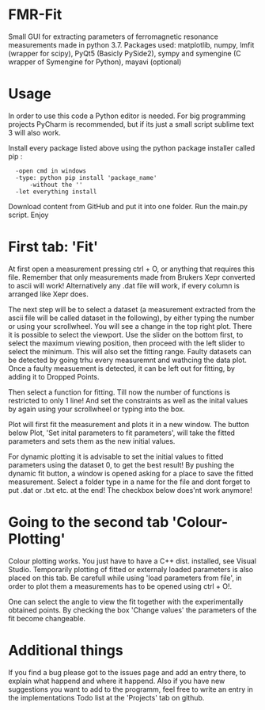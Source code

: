 # FMR-Fit
Small GUI for extracting parameters of ferromagnetic resonance measurements made in python 3.7.
Packages used:
matplotlib, numpy, lmfit (wrapper for scipy), PyQt5 (Basicly PySide2), sympy and symengine (C wrapper of Symengine for Python), mayavi (optional)


# Usage
In order to use this code a Python editor is needed. For big programming projects PyCharm is recommended, but if its just a small script sublime text 3 will also work.

Install every package listed above using the python package installer called pip :

      -open cmd in windows
      -type: python pip install 'package_name'
          -without the ''
      -let everything install



Download content from GitHub and put it into one folder.
Run the main.py script.
Enjoy

# First tab: 'Fit'

At first open a measurement pressing ctrl + O, or anything that requires this file. 
Remember that only measurements made from Brukers Xepr converted to ascii will work! Alternatively any .dat file will work, if every column is arranged like Xepr does.

The next step will be to select a dataset (a measurement extracted from the ascii file will be called dataset in the following), by either typing the number or using your scrollwheel. You will see a change in the top right plot. There it is possible to select the viewport. Use the slider on the bottom first, to select the maximum viewing position, then proceed with the left slider to select the minimum. This will also set the fitting range. Faulty datasets can be detected by going trhu every measuremnt and wathcing the data plot. Once a faulty measuement is detected, it can be left out for fitting, by adding it to Dropped Points.

Then select a function for fitting. Till now the number of functions is restricted to only 1 line! And set the constraints as well as the inital values by again using your scrollwheel or typing into the box. 

Plot will first fit the measurement and plots it in a new window. The button below Plot, 'Set inital parameters to fit parameters', will take the fitted parameters and sets them as the new initial values.

For dynamic plotting it is advisable to set the initial values to fitted parameters using the dataset 0, to get the best result! By pushing the dynamic fit button, a window is opened asking for a place to save the fitted measurement. Select a folder type in a name for the file and dont forget to put .dat or .txt etc. at the end! 
The checkbox below does'nt work anymore!

# Going to the second tab 'Colour-Plotting'

Colour plotting works. You just have to have a C++ dist. installed, see Visual Studio.
Temporarily plotting of fitted or externaly loaded parameters is also placed on this tab. Be carefull while using 'load parameters from file', in order to plot them a measurements has to be opened using ctrl + O!.

One can select the angle to view the fit together with the experimentally obtained points.
By checking the box 'Change values' the parameters of the fit become changeable.

# Additional things

If you find a bug please got to the issues page and add an entry there, to explain what happend and where it happend.
Also if you have new suggestions you want to add to the programm, feel free to write an entry in the implementations Todo list at the 'Projects' tab on github.
